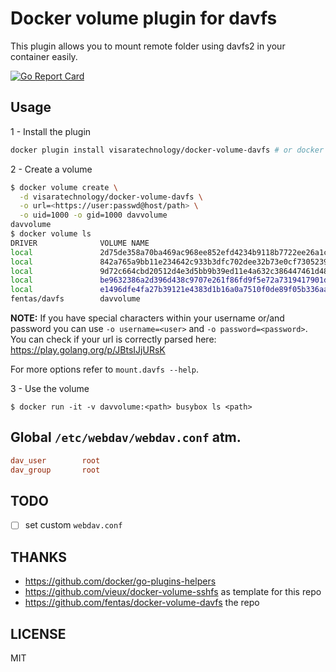# Docker volume plugin for davfs

This plugin allows you to mount remote folder using davfs2 in your container easily.

[![Go Report Card](https://goreportcard.com/badge/github.com/VisaraTechnology/docker-volume-davfs)](https://goreportcard.com/report/github.com/VisaraTechnology/docker-volume-davfs)

## Usage

1 - Install the plugin

```sh
docker plugin install visaratechnology/docker-volume-davfs # or docker plugin install visaratechnology/docker-volume-davfs DEBUG=1
```

2 - Create a volume

```sh
$ docker volume create \
  -d visaratechnology/docker-volume-davfs \
  -o url=<https://user:passwd@host/path> \
  -o uid=1000 -o gid=1000 davvolume
davvolume
$ docker volume ls
DRIVER              VOLUME NAME
local               2d75de358a70ba469ac968ee852efd4234b9118b7722ee26a1c5a90dcaea6751
local               842a765a9bb11e234642c933b3dfc702dee32b73e0cf7305239436a145b89017
local               9d72c664cbd20512d4e3d5bb9b39ed11e4a632c386447461d48ed84731e44034
local               be9632386a2d396d438c9707e261f86fd9f5e72a7319417901d84041c8f14a4d
local               e1496dfe4fa27b39121e4383d1b16a0a7510f0de89f05b336aab3c0deb4dda0e
fentas/davfs        davvolume
```

**NOTE:** If you have special characters within your username or/and password you can use `-o username=<user>` and `-o password=<password>`.
You can check if your url is correctly parsed here: https://play.golang.org/p/JBtsIJjURsK

For more options refer to `mount.davfs --help`.

3 - Use the volume

```
$ docker run -it -v davvolume:<path> busybox ls <path>
```

## Global `/etc/webdav/webdav.conf` atm.
```ini
dav_user        root
dav_group       root
```

## TODO
- [ ] set custom `webdav.conf`

## THANKS

- https://github.com/docker/go-plugins-helpers
- https://github.com/vieux/docker-volume-sshfs as template for this repo
- https://github.com/fentas/docker-volume-davfs the repo

## LICENSE

MIT
